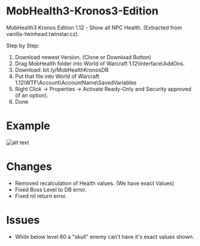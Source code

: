 # MobHealth3-Kronos3-Edition
MobHealth3 Kronos Edition 1.12 - Show all NPC Health. (Extracted from vanilla-twinhead.twinstar.cz).

Step by Step:

1. Download newest Version. (Clone or Download Button)
2. Drag MobHealth folder into World of Warcraft 1.12\Interface\AddOns.
3. Download: bit.ly/MobHealthKronosDB
4. Put that file into World of Warcraft 1.12\WTF\Account\AccountName\SavedVariables
5. Right Click -> Properties -> Activate Ready-Only and Security approved (if an option).
6. Done

# Example
![alt text](https://i.imgur.com/2xVqsiU.png)

# Changes
- Removed recalculation of Health values. (We have exact Values)
- Fixed Boss Level to DB error.
- Fixed nil return error.

# Issues
- While below level 60 a "skull" enemy can't have it's exact values shown.
